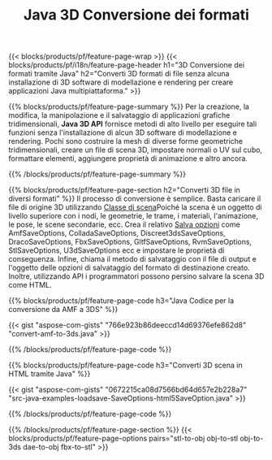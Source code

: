 ﻿---
title: Java 3D Conversione dei formati
url: /it/java/conversion/
description: Converti i formati 3D amf 3ds amf ase att dae drc dxf fbx gltf jt obj ply rvm stl u3d usdz usd vrml x con poche righe di codice Java tramite la libreria Java.
---
{{< blocks/products/pf/feature-page-wrap >}}
{{< blocks/products/pf/i18n/feature-page-header h1="3D Conversione dei formati tramite Java" h2="Converti 3D formati di file senza alcuna installazione di 3D software di modellazione e rendering per creare applicazioni Java multipiattaforma." >}}

{{% blocks/products/pf/feature-page-summary %}}
Per la creazione, la modifica, la manipolazione e il salvataggio di applicazioni grafiche tridimensionali, **Java 3D API** fornisce metodi di alto livello per eseguire tali funzioni senza l'installazione di alcun 3D software di modellazione e rendering. Pochi sono costruire la mesh di diverse forme geometriche tridimensionali, creare un file di scena 3D, impostare normali o UV sul cubo, formattare elementi, aggiungere proprietà di animazione e altro ancora. 

{{% /blocks/products/pf/feature-page-summary %}}

{{% blocks/products/pf/feature-page-section h2="Converti 3D file in diversi formati" %}}
Il processo di conversione è semplice. Basta caricare il file di origine 3D utilizzando [Classe di scena](https://apireference.aspose.com/3d/java/com.aspose.threed/Scene)Poiché la scena è un oggetto di livello superiore con i nodi, le geometrie, le trame, i materiali, l'animazione, le pose, le scene secondarie, ecc. Crea il relativo [Salva opzioni](https://apireference.aspose.com/3d/java/com.aspose.threed/SaveOptions) come AmfSaveOptions, ColladaSaveOptions, Discreet3dsSaveOptions, DracoSaveOptions, FbxSaveOptions, GltfSaveOptions, RvmSaveOptions, StlSaveOptions, U3dSaveOptions ecc e impostare le proprietà di conseguenza. Infine, chiama il metodo di salvataggio con il file di output e l'oggetto delle opzioni di salvataggio del formato di destinazione creato. Inoltre, utilizzando API i programmatori possono persino salvare la scena 3D come HTML.


{{% blocks/products/pf/feature-page-code h3="Java Codice per la conversione da AMF a 3DS" %}}

{{< gist "aspose-com-gists" "766e923b86deeccd14d69376efe862d8" "convert-amf-to-3ds.java" >}}

{{% /blocks/products/pf/feature-page-code %}}


{{% blocks/products/pf/feature-page-code h3="Converti 3D scena in HTML tramite Java" %}}

{{< gist "aspose-com-gists" "0672215ca08d7566bd64d657e2b228a7" "src-java-examples-loadsave-SaveOptions-html5SaveOption.java" >}}

{{% /blocks/products/pf/feature-page-code %}}

{{% /blocks/products/pf/feature-page-section %}}
{{< blocks/products/pf/feature-page-options pairs="stl-to-obj obj-to-stl obj-to-3ds dae-to-obj fbx-to-stl" >}}